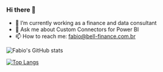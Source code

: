 ### Hi there 👋

- 🔭 I’m currently working as a finance and data consultant
- 💬 Ask me about Custom Connectors for Power BI
- 📫 How to reach me: fabio@bell-finance.com.br

<!--[![Fabio's GitHub stats](https://github-readme-stats.vercel.app/api?username=fabiogbe)](https://github.com/fabiogbe/github-readme-stats)-->

![Fabio's GitHub stats](https://github-readme-stats.vercel.app/api?username=fabiogbe&show_icons=true&theme=synthwave)

[![Top Langs](https://github-readme-stats.vercel.app/api/top-langs/?username=fabiogbe)](https://github.com/fabiogbe/github-readme-stats)

<!--
**fabiogbe/fabiogbe** is a ✨ _special_ ✨ repository because its `README.md` (this file) appears on your GitHub profile.

Here are some ideas to get you started:

- 🔭 I’m currently working on ...
- 🌱 I’m currently learning ...
- 👯 I’m looking to collaborate on ...
- 🤔 I’m looking for help with ...
- 💬 Ask me about ...
- 📫 How to reach me: ...
- 😄 Pronouns: ...
- ⚡ Fun fact: ...
-->


